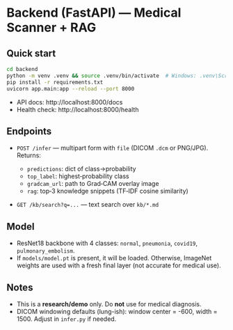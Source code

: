 # Backend (FastAPI) — Medical Scanner + RAG

## Quick start

```bash
cd backend
python -m venv .venv && source .venv/bin/activate  # Windows: .venv\Scripts\activate
pip install -r requirements.txt
uvicorn app.main:app --reload --port 8000
```

- API docs: http://localhost:8000/docs
- Health check: http://localhost:8000/health

## Endpoints
- `POST /infer` — multipart form with `file` (DICOM `.dcm` or PNG/JPG). Returns:
  - `predictions`: dict of class→probability
  - `top_label`: highest‑probability class
  - `gradcam_url`: path to Grad‑CAM overlay image
  - `rag`: top‑3 knowledge snippets (TF‑IDF cosine similarity)

- `GET /kb/search?q=...` — text search over `kb/*.md`

## Model
- ResNet18 backbone with 4 classes: `normal`, `pneumonia`, `covid19`, `pulmonary_embolism`.
- If `models/model.pt` is present, it will be loaded. Otherwise, ImageNet weights are used with a fresh final layer (not accurate for medical use).

## Notes
- This is a **research/demo** only. Do **not** use for medical diagnosis.
- DICOM windowing defaults (lung-ish): window center = -600, width = 1500. Adjust in `infer.py` if needed.

